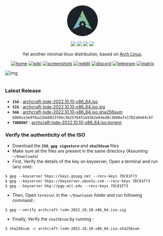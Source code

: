 <p align="center">
  <a href="https://archcraft.io"><img src="https://raw.githubusercontent.com/archcraft-os/archcraft-packages/main/archcraft-artworks/files/logo/png/logo-circle/logo-circle-1.png" height="100" width="100" alt="Archcraft"></a>
</p>

<p align="center">
  <img src="https://img.shields.io/badge/Maintained%3F-Yes-green?style=flat-square">
  <img src="https://img.shields.io/github/downloads/archcraft-os/archcraft-lxde/total?label=downloads&logo=github&color=blue&style=flat-square">
  <img src="https://img.shields.io/github/issues/archcraft-os/archcraft-lxde?color=violet&style=flat-square">
  <img src="https://img.shields.io/github/license/archcraft-os/archcraft-lxde?color=orange&style=flat-square">
</p>

<p align="center">
Yet another minimal linux distribution, based on <a href="https://www.archlinux.org">Arch Linux</a>.
</p>

<p align="center">
  <a href="https://archcraft.io" target="_blank"><img alt="home" src="https://img.shields.io/badge/HOME-blue?style=flat-square"></a>
  <a href="https://wiki.archcraft.io" target="_blank"><img alt="wiki" src="https://img.shields.io/badge/WIKI-blue?style=flat-square"></a>
  <a href="https://archcraft.io/gallery" target="_blank"><img alt="screenshots" src="https://img.shields.io/badge/SCREENSHOTS-blue?style=flat-square"></a>
  <a href="https://www.reddit.com/r/archcraft" target="_blank"><img alt="reddit" src="https://img.shields.io/badge/REDDIT-blue?style=flat-square"></a>
  <a href="https://discord.gg/3PzeJ5S7Pu" target="_blank"><img alt="discord" src="https://img.shields.io/badge/DISCORD-blue?style=flat-square"></a>
  <a href="https://t.me/archcraftos" target="_blank"><img alt="telegram" src="https://img.shields.io/badge/TELEGRAM-blue?style=flat-square"></a>
  <a href="https://matrix.to/#/#archcraft:matrix.org" target="_blank"><img alt="matrix" src="https://img.shields.io/badge/MATRIX-blue?style=flat-square"></a>
</p>

![img](./lxde.gif)

#

### Latest Release

- **`ISO`** : [archcraft-lxde-2022.10.10-x86_64.iso](https://github.com/archcraft-os/archcraft-lxde/releases/download/v22.10/archcraft-lxde-2022.10.10-x86_64.iso)
- **`SIG`** : [archcraft-lxde-2022.10.10-x86_64.iso.sig](https://github.com/archcraft-os/archcraft-lxde/releases/download/v22.10/archcraft-lxde-2022.10.10-x86_64.iso.sig)
- **`SHA`** : [archcraft-lxde-2022.10.10-x86_64.iso.sha256sum](https://github.com/archcraft-os/archcraft-lxde/releases/download/v22.10/archcraft-lxde-2022.10.10-x86_64.iso.sha256sum)
`6060ce3e9f0a22b68023704c3b2576451e9362e64ed8c3600afe1702a9e64c6f`
- **`TORRENT`** : [archcraft-lxde-2022.10.10-x86_64.iso.torrent](https://github.com/archcraft-os/archcraft-lxde/releases/download/v22.10/archcraft-lxde-2022.10.10-x86_64.iso.torrent)

### Verify the authenticity of the ISO

- Download the **`ISO`**, **`gpg signature`** and **`sha256sum`** files
- Make sure all the files are present in the same directory (Assuming `~/Downloads`)
- First, Verify the details of the key on keyserver, Open a terminal and run (any one):
```
$ gpg --keyserver hkps://keys.gnupg.net --recv-keys 7DC81F73
$ gpg --keyserver hkps://keyserver.ubuntu.com --recv-keys 7DC81F73
$ gpg --keyserver hkp://pgp.mit.edu --recv-keys 7DC81F73
```

- Then, Open `terminal` in the `~/Downloads` folder and run following command :
```
$ gpg --verify archcraft-lxde-2022.10.10-x86_64.iso.sig
```

- Finally, Verify the `sha256sum` by running :
```
$ sha256sum -c archcraft-lxde-2022.10.10-x86_64.iso.sha256sum
```
